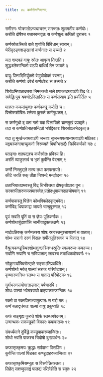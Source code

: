 ```yaml
---
title: ४८ कर्णरोगनिदानम्

---
```

समीरणः श्रोत्रगतोऽन्यथाचरन् समन्ततः शूलमतीव कर्णयोः।  
करोति दोषैश्च यथास्वमावृतः स कर्णशूलः कथितो दुराचरः १

कर्णस्रोतःस्थिते वाते शृणोति विविधान् स्वरान्।  
भेरीमृदङ्गशङ्खानां कर्णनादः स उच्यते २

यदा शब्दवहं वायुः स्रोतः आवृत्य तिष्ठति।  
शुद्धःश्लेष्मान्वितो वाऽपि बाधिर्यं तेन जायते ३

वायुः पित्तादिभिर्युक्तो वेणुघोषोपमं स्वनम्।  
करोति कर्णयोः क्ष्वेडं कर्णक्ष्वेडः स उच्यते ४

शिरोऽभिघातादथवा निमज्जतो जले प्रपाकादथवाऽपि विद्र धेः।  
स्रवेद्धि पूयं श्रवणोऽनिलादितः स कर्णसंस्राव इति प्रकीर्तितः ५

मारुतः कफसंयुक्तः कर्णकण्डूं करोति च।  
पित्तोष्मशोषितः श्लेष्मा कुरुते कर्णगूथकम् ६

स कर्णगूथो द्र वतां गतो यदा विलायितो घ्राणमुखं प्रपद्यते।  
तदा स कर्णप्रतिनाहसन्दितो भवेद्विकारः शिरसोऽधभेदकृत् ७

यदा तु मूर्च्छन्त्यथवाऽपि जन्तवः सृजन्त्यपत्यान्यथवाऽपि मक्षिकाः।  
यद्व्यञ्जनत्वाच्छ्रवणो निरुच्यते भिषग्भिराद्यैः क्रिमिकर्णको गदः ८

पतङ्गाः शतपद्यश्च कर्णस्रोतः प्रविश्य हि।  
अरतिं व्याकुलत्वं च भृशं कुर्वन्ति वेदनाम् ९

कर्णो निस्तुद्यते तस्य तथा फरफरायते।  
कीटे चरति रुक् तीव्रा निष्पन्दे मन्दवेदना १०

क्षताभिघातप्रभवस्तु विद्र धिर्भवेत्तथा दोषकृतोऽपरः पुनः।  
सरक्तपीतारुणमस्रमास्रवेत् प्रतोदधूमायनदाहचोषवान् ११

कर्णपाकस्तु पित्तेन कोथविक्लेदकृद्भवेत्।  
कर्णविद्र धिपाकाद्वा जायते चाम्बुपूरणात् १२

पूयं स्रवति पूतिं वा स ज्ञेयः पूतिकर्णकः।  
कर्णशोथार्बुदार्शांसि जानीयादुक्तलक्षणैः १३

नादोऽतिरुक् कर्णमलस्य शोषः स्रावस्तनुश्चाश्रवणं च वातात्।  
शोथः सरागो दरणं विदाहः सपीतपूतिस्रवणं च पित्तात् १४

वैश्रुत्यकण्डूस्थिरशोथशुक्लस्निग्धस्रुतिः स्वल्परुजः कफाच्च।  
सर्वाणि रूपाणि च सन्निपातात् स्रावश्च तत्राधिकदोषवर्णः १५

सौकुमार्याच्चिरोत्सृष्टे सहसाऽतिप्रवर्धिते।  
कर्णशोथो भवेत् पाल्यां सरुजः परिपोटवान्।  
कृष्णारुणनिभः स्तव्धः स वातात् परिपोटकः १६

गुर्वाभरणसंयोगात्ताडनाद् घर्षणादपि।  
शोथः पाल्यां भवेच्छ्यावो दाहपाकरुजान्वितः १७

रक्तो वा रक्तपित्ताभ्यामुत्पातः स गदो मतः।  
कर्णं बलाद्वर्धयतः पाल्यां वायुः प्रकुप्यति १८

कफं सङ्गृह्य कुरुते शोफं स्तब्धमवेदनम्।  
उन्मन्थकः सकण्डूको विकारः कफवातजः १९

संवर्ध्यमाने दुर्विद्धे कण्डूपाकरुजान्वितः।  
शोथो भवति पाकश्च त्रिदोषो दुःखवर्धनः २०

कफासृक्कृमयः क्रुद्धाः सर्षपाभा विसर्पिणः।  
कुर्वन्ति पाल्यां पिडकाः कण्डूदाहरुजान्विताः २१

कफासृक्कृमिसम्भूतः स विसर्पन्नितस्ततः।  
लिहेत् सशष्कुलद्यं पालद्यं परिलेहीति स स्मृतः २२
